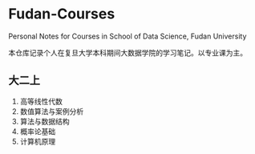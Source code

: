 # Fudan-Courses

Personal Notes for Courses in School of Data Science, Fudan University

本仓库记录个人在复旦大学本科期间大数据学院的学习笔记。以专业课为主。

## 大二上
1. 高等线性代数
2. 数值算法与案例分析
3. 算法与数据结构
4. 概率论基础
5. 计算机原理
